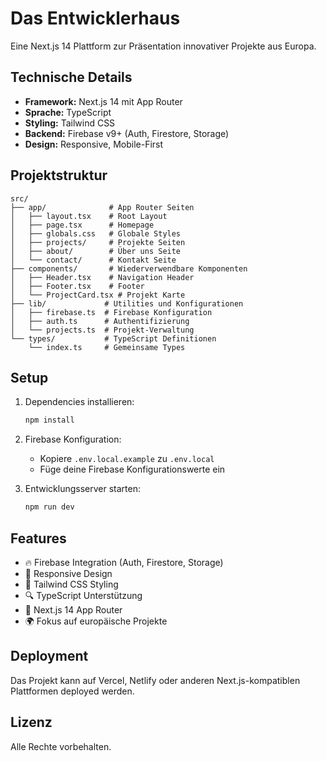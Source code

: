 # Das Entwicklerhaus

Eine Next.js 14 Plattform zur Präsentation innovativer Projekte aus Europa.

## Technische Details

- **Framework:** Next.js 14 mit App Router
- **Sprache:** TypeScript
- **Styling:** Tailwind CSS
- **Backend:** Firebase v9+ (Auth, Firestore, Storage)
- **Design:** Responsive, Mobile-First

## Projektstruktur

```
src/
├── app/              # App Router Seiten
│   ├── layout.tsx    # Root Layout
│   ├── page.tsx      # Homepage
│   ├── globals.css   # Globale Styles
│   ├── projects/     # Projekte Seiten
│   ├── about/        # Über uns Seite
│   └── contact/      # Kontakt Seite
├── components/       # Wiederverwendbare Komponenten
│   ├── Header.tsx    # Navigation Header
│   ├── Footer.tsx    # Footer
│   └── ProjectCard.tsx # Projekt Karte
├── lib/             # Utilities und Konfigurationen
│   ├── firebase.ts  # Firebase Konfiguration
│   ├── auth.ts      # Authentifizierung
│   └── projects.ts  # Projekt-Verwaltung
└── types/           # TypeScript Definitionen
    └── index.ts     # Gemeinsame Types
```

## Setup

1. Dependencies installieren:
   ```bash
   npm install
   ```

2. Firebase Konfiguration:
   - Kopiere `.env.local.example` zu `.env.local`
   - Füge deine Firebase Konfigurationswerte ein

3. Entwicklungsserver starten:
   ```bash
   npm run dev
   ```

## Features

- 🔥 Firebase Integration (Auth, Firestore, Storage)
- 📱 Responsive Design
- 🎨 Tailwind CSS Styling
- 🔍 TypeScript Unterstützung
- 🚀 Next.js 14 App Router
- 🌍 Fokus auf europäische Projekte

## Deployment

Das Projekt kann auf Vercel, Netlify oder anderen Next.js-kompatiblen Plattformen deployed werden.

## Lizenz

Alle Rechte vorbehalten.